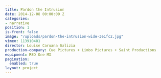 ```yaml
---
title: Pardon the Intrusion
date: 2014-12-08 00:00:00 Z
categories:
- narrative
position: 1
is-front: false
image: "/uploads/pardon-the-intrusion-wide-3e1fc2.jpg"
vimeo: 113910481
director: Louise Caruana Galizia
production-company: Cue Pictures + Limbo Pictures + Saint Productions
equipment: RED One MX
pagination:
  enabled: true
layout: project
---
```


